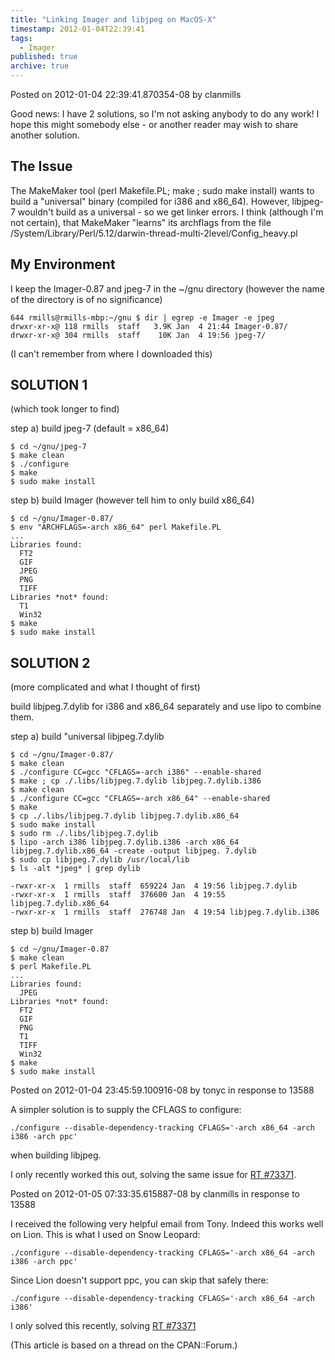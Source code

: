 ```yaml
---
title: "Linking Imager and libjpeg on MacOS-X"
timestamp: 2012-01-04T22:39:41
tags:
  - Imager
published: true
archive: true
---
```




Posted on 2012-01-04 22:39:41.870354-08 by clanmills

Good news: I have 2 solutions, so I'm not asking anybody to do any work!
I hope this might somebody else - or another reader may wish to share another solution.

## The Issue

The MakeMaker tool (perl Makefile.PL; make ; sudo make install) wants to build
a "universal" binary (compiled for i386 and x86_64). However, libjpeg-7 wouldn't
build as a universal - so we get linker errors. I think (although I'm not certain),
that MakeMaker "learns" its archflags from the file
/System/Library/Perl/5.12/darwin-thread-multi-2level/Config_heavy.pl

## My Environment

I keep the Imager-0.87 and jpeg-7 in the ~/gnu directory
(however the name of the directory is of no significance)

```
644 rmills@rmills-mbp:~/gnu $ dir | egrep -e Imager -e jpeg
drwxr-xr-x@ 118 rmills  staff   3.9K Jan  4 21:44 Imager-0.87/
drwxr-xr-x@ 304 rmills  staff    10K Jan  4 19:56 jpeg-7/
```

(I can't remember from where I downloaded this)

## SOLUTION 1

(which took longer to find)

step a) build jpeg-7 (default = x86_64)

```
$ cd ~/gnu/jpeg-7
$ make clean
$ ./configure
$ make
$ sudo make install
```

step b) build Imager (however tell him to only build x86_64)

```
$ cd ~/gnu/Imager-0.87/
$ env "ARCHFLAGS=-arch x86_64" perl Makefile.PL
...
Libraries found:
  FT2
  GIF
  JPEG
  PNG
  TIFF
Libraries *not* found:
  T1
  Win32
$ make
$ sudo make install
```


## SOLUTION 2

(more complicated and what I thought of first)

build libjpeg.7.dylib for i386 and x86_64 separately and use lipo to combine them.

step a) build "universal libjpeg.7.dylib

```
$ cd ~/gnu/Imager-0.87/
$ make clean
$ ./configure CC=gcc "CFLAGS=-arch i386" --enable-shared
$ make ; cp ./.libs/libjpeg.7.dylib libjpeg.7.dylib.i386
$ make clean
$ ./configure CC=gcc "CFLAGS=-arch x86_64" --enable-shared
$ make
$ cp ./.libs/libjpeg.7.dylib libjpeg.7.dylib.x86_64
$ sudo make install
$ sudo rm ./.libs/libjpeg.7.dylib
$ lipo -arch i386 libjpeg.7.dylib.i386 -arch x86_64 libjpeg.7.dylib.x86_64 -create -output libjpeg. 7.dylib
$ sudo cp libjpeg.7.dylib /usr/local/lib
$ ls -alt *jpeg* | grep dylib

-rwxr-xr-x  1 rmills  staff  659224 Jan  4 19:56 libjpeg.7.dylib
-rwxr-xr-x  1 rmills  staff  376600 Jan  4 19:55 libjpeg.7.dylib.x86_64
-rwxr-xr-x  1 rmills  staff  276748 Jan  4 19:54 libjpeg.7.dylib.i386
```

step b) build Imager

```
$ cd ~/gnu/Imager-0.87
$ make clean
$ perl Makefile.PL
...
Libraries found:
  JPEG
Libraries *not* found:
  FT2
  GIF
  PNG
  T1
  TIFF
  Win32
$ make
$ sudo make install
```

Posted on 2012-01-04 23:45:59.100916-08 by tonyc in response to 13588

A simpler solution is to supply the CFLAGS to configure:

```
./configure --disable-dependency-tracking CFLAGS='-arch x86_64 -arch i386 -arch ppc'
```

when building libjpeg.

I only recently worked this out, solving the same issue for
[RT #73371](https://rt.cpan.org/Ticket/Display.html?id=73371).

Posted on 2012-01-05 07:33:35.615887-08 by clanmills in response to 13588

I received the following very helpful email from Tony. Indeed this works well on Lion.
This is what I used on Snow Leopard:

```
./configure --disable-dependency-tracking CFLAGS='-arch x86_64 -arch i386 -arch ppc'
```

Since Lion doesn't support ppc, you can skip that safely there:

```
./configure --disable-dependency-tracking CFLAGS='-arch x86_64 -arch i386'
```

I only solved this recently, solving
[RT #73371](https://rt.cpan.org/Ticket/Display.html?id=73371)


(This article is based on a thread on the CPAN::Forum.)
<!-- from http://cpanforum.com/threads/13588 -->



